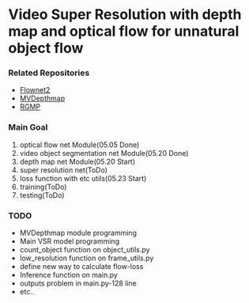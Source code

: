 # Video Super Resolution with depth map and optical flow for unnatural object flow

### Related Repositories
- [Flownet2](https://github.com/NVIDIA/flownet2-pytorch)
- [MVDepthmap](https://github.com/HKUST-Aerial-Robotics/MVDepthNet)
- [RGMP](https://github.com/seoungwugoh/RGMP)

### Main Goal
1. optical flow net Module(05.05 Done)
2. video object segmentation net Module(05.20 Done)
3. depth map net Module(05.20 Start)
4. super resolution net(ToDo)
5. loss function with etc utils(05.23 Start)
6. training(ToDo)
7. testing(ToDo)

### TODO
- MVDepthmap module programming
- Main VSR model programming
- count_object function on object_utils.py
- low_resolution function on frame_utils.py
- define new way to calculate flow-loss
- Inference function on main.py
- outputs problem in main.py-128 line
- etc..